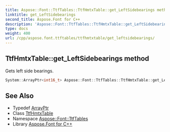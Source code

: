 ```yaml
---
title: Aspose::Font::TtfTables::TtfHmtxTable::get_LeftSidebearings method
linktitle: get_LeftSidebearings
second_title: Aspose.Font for C++
description: 'Aspose::Font::TtfTables::TtfHmtxTable::get_LeftSidebearings method. Gets left side bearings in C++.'
type: docs
weight: 400
url: /cpp/aspose.font.ttftables/ttfhmtxtable/get_leftsidebearings/
---
```

## TtfHmtxTable::get_LeftSidebearings method


Gets left side bearings.

```cpp
System::ArrayPtr<int16_t> Aspose::Font::TtfTables::TtfHmtxTable::get_LeftSidebearings()
```

## See Also

* Typedef [ArrayPtr](../../../system/arrayptr/)
* Class [TtfHmtxTable](../)
* Namespace [Aspose::Font::TtfTables](../../)
* Library [Aspose.Font for C++](../../../)

